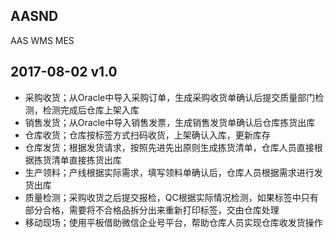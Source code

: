 
AASND
-----

AAS WMS MES


2017-08-02        v1.0
-----------------------
- 采购收货；从Oracle中导入采购订单，生成采购收货单确认后提交质量部门检测，检测完成后仓库上架入库
- 销售发货；从Oracle中导入销售发票，生成销售发货单确认后仓库拣货出库
- 仓库收货；仓库按标签方式扫码收货，上架确认入库，更新库存
- 仓库发货；根据发货请求，按照先进先出原则生成拣货清单，仓库人员直接根据拣货清单直接拣货出库
- 生产领料；产线根据实际需求，填写领料单确认后，仓库人员根据需求进行发货出库
- 质量检测；采购收货之后提交报检，QC根据实际情况检测，如果标签中只有部分合格，需要将不合格品拆分出来重新打印标签，交由仓库处理
- 移动现场；使用平板借助微信企业号平台，帮助仓库人员实现仓库收发货操作
